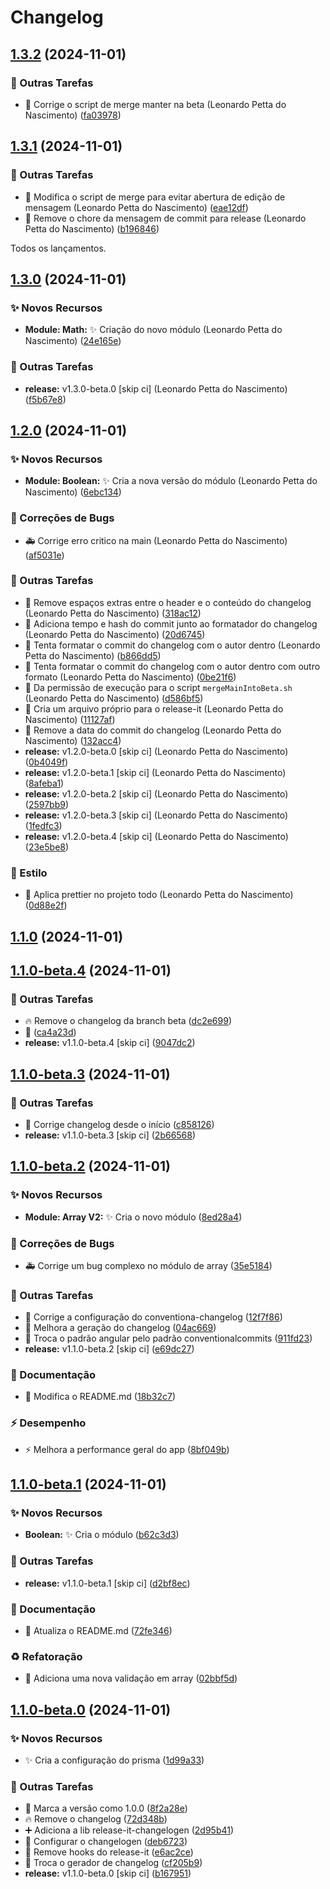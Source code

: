 # Changelog

## [1.3.2](https://github.com/leonardopn/test-release-it/compare/v1.3.1...v1.3.2) (2024-11-01)

### 🔧 Outras Tarefas

* :bug: Corrige o script de merge manter na beta (Leonardo Petta do Nascimento) ([fa03978](https://github.com/leonardopn/test-release-it/commit/fa03978))

## [1.3.1](https://github.com/leonardopn/test-release-it/compare/v1.3.0...v1.3.1) (2024-11-01)

### 🔧 Outras Tarefas

* :hammer: Modifica o script de merge para evitar abertura de edição de mensagem (Leonardo Petta do Nascimento) ([eae12df](https://github.com/leonardopn/test-release-it/commit/eae12df))
* :wrench: Remove o chore da mensagem de commit para release (Leonardo Petta do Nascimento) ([b196846](https://github.com/leonardopn/test-release-it/commit/b196846))

Todos os lançamentos.

## [1.3.0](https://github.com/leonardopn/test-release-it/compare/v1.2.0...v1.3.0) (2024-11-01)

### ✨ Novos Recursos

* **Module: Math:** :sparkles: Criação do novo módulo (Leonardo Petta do Nascimento) ([24e165e](https://github.com/leonardopn/test-release-it/commit/24e165e))

### 🔧 Outras Tarefas

* **release:** v1.3.0-beta.0 [skip ci] (Leonardo Petta do Nascimento) ([f5b67e8](https://github.com/leonardopn/test-release-it/commit/f5b67e8))

## [1.2.0](https://github.com/leonardopn/test-release-it/compare/v1.1.0...v1.2.0) (2024-11-01)

### ✨ Novos Recursos

* **Module: Boolean:** :sparkles: Cria a nova versão do módulo (Leonardo Petta do Nascimento) ([6ebc134](https://github.com/leonardopn/test-release-it/commit/6ebc134))

### 🐛 Correções de Bugs

* :ambulance: Corrige erro critico na main (Leonardo Petta do Nascimento) ([af5031e](https://github.com/leonardopn/test-release-it/commit/af5031e))

### 🔧 Outras Tarefas

* :art: Remove espaços extras entre o header e o conteúdo do changelog (Leonardo Petta do Nascimento) ([318ac12](https://github.com/leonardopn/test-release-it/commit/318ac12))
* :construction: Adiciona tempo e hash do commit junto ao formatador do changelog (Leonardo Petta do Nascimento) ([20d6745](https://github.com/leonardopn/test-release-it/commit/20d6745))
* :construction: Tenta formatar o commit do changelog com o autor dentro (Leonardo Petta do Nascimento) ([b866dd5](https://github.com/leonardopn/test-release-it/commit/b866dd5))
* :construction: Tenta formatar o commit do changelog com o autor dentro com outro formato (Leonardo Petta do Nascimento) ([0be21f6](https://github.com/leonardopn/test-release-it/commit/0be21f6))
* :passport_control: Da permissão de execução para o script `mergeMainIntoBeta.sh` (Leonardo Petta do Nascimento) ([d586bf5](https://github.com/leonardopn/test-release-it/commit/d586bf5))
* :wrench: Cria um arquivo próprio para o release-it (Leonardo Petta do Nascimento) ([11127af](https://github.com/leonardopn/test-release-it/commit/11127af))
* :wrench: Remove a data do commit do changelog (Leonardo Petta do Nascimento) ([132acc4](https://github.com/leonardopn/test-release-it/commit/132acc4))
* **release:** v1.2.0-beta.0 [skip ci] (Leonardo Petta do Nascimento) ([0b4049f](https://github.com/leonardopn/test-release-it/commit/0b4049f))
* **release:** v1.2.0-beta.1 [skip ci] (Leonardo Petta do Nascimento) ([8afeba1](https://github.com/leonardopn/test-release-it/commit/8afeba1))
* **release:** v1.2.0-beta.2 [skip ci] (Leonardo Petta do Nascimento) ([2597bb9](https://github.com/leonardopn/test-release-it/commit/2597bb9))
* **release:** v1.2.0-beta.3 [skip ci] (Leonardo Petta do Nascimento) ([1fedfc3](https://github.com/leonardopn/test-release-it/commit/1fedfc3))
* **release:** v1.2.0-beta.4 [skip ci] (Leonardo Petta do Nascimento) ([23e5be8](https://github.com/leonardopn/test-release-it/commit/23e5be8))

### 💄 Estilo

* :art: Aplica prettier no projeto todo (Leonardo Petta do Nascimento) ([0d88e2f](https://github.com/leonardopn/test-release-it/commit/0d88e2f))

## [1.1.0](https://github.com/leonardopn/test-release-it/compare/v1.0.0...v1.1.0) (2024-11-01)
## [1.1.0-beta.4](https://github.com/leonardopn/test-release-it/compare/v1.0.0...v1.1.0) (2024-11-01)

### 🔧 Outras Tarefas

* :fire: Remove o changelog da branch beta ([dc2e699](https://github.com/leonardopn/test-release-it/commit/dc2e6999ce56bebf0cfc92a70e3e95a8a218a21b))
* :hammer: ([ca4a23d](https://github.com/leonardopn/test-release-it/commit/ca4a23d76b821d489359f227fc197055b8763ba7))
* **release:** v1.1.0-beta.4 [skip ci] ([9047dc2](https://github.com/leonardopn/test-release-it/commit/9047dc21f9b7339362550b31099535a11864cf2b))
## [1.1.0-beta.3](https://github.com/leonardopn/test-release-it/compare/v1.0.0...v1.1.0) (2024-11-01)

### 🔧 Outras Tarefas

* :triangular_flag_on_post: Corrige changelog desde o início ([c858126](https://github.com/leonardopn/test-release-it/commit/c858126d95015c17a59c59799898ec0bcb44dbe2))
* **release:** v1.1.0-beta.3 [skip ci] ([2b66568](https://github.com/leonardopn/test-release-it/commit/2b665682d8db9f3bfdbcc05fa683195fd3f009f2))
## [1.1.0-beta.2](https://github.com/leonardopn/test-release-it/compare/v1.0.0...v1.1.0) (2024-11-01)

### ✨ Novos Recursos

* **Module: Array V2:** :sparkles: Cria o novo módulo ([8ed28a4](https://github.com/leonardopn/test-release-it/commit/8ed28a478145db617cc2720b4edc75aded1e1ebb))

### 🐛 Correções de Bugs

* :ambulance: Corrige um bug complexo no módulo de array ([35e5184](https://github.com/leonardopn/test-release-it/commit/35e51845b73593a78204de46d5be2a0f7ba5d4d3))

### 🔧 Outras Tarefas

* :green_heart: Corrige a configuração do conventiona-changelog ([12f7f86](https://github.com/leonardopn/test-release-it/commit/12f7f864bc99f912a0783dad16a759a1df8e5582))
* :wrench: Melhora a geração do changelog ([04ac669](https://github.com/leonardopn/test-release-it/commit/04ac669c9c21a4620501b987d97d71b04f72804b))
* :wrench: Troca o padrão angular pelo padrão conventionalcommits ([911fd23](https://github.com/leonardopn/test-release-it/commit/911fd235658c353e06c1dc5e2f26507066561360))
* **release:** v1.1.0-beta.2 [skip ci] ([e69dc27](https://github.com/leonardopn/test-release-it/commit/e69dc27d299330b7330ff92dd310b90b9a2b0656))

### 📝 Documentação

* :memo: Modifica o README.md ([18b32c7](https://github.com/leonardopn/test-release-it/commit/18b32c7ac64eaa09a5e7db09d71af0e260ba3d6b))

### ⚡️ Desempenho

* :zap: Melhora a performance geral do app ([8bf049b](https://github.com/leonardopn/test-release-it/commit/8bf049b6ff769966e8b2d34839461e91fd9d494d))
## [1.1.0-beta.1](https://github.com/leonardopn/test-release-it/compare/v1.0.0...v1.1.0) (2024-11-01)

### ✨ Novos Recursos

* **Boolean:** :sparkles: Cria o módulo ([b62c3d3](https://github.com/leonardopn/test-release-it/commit/b62c3d390b049bb8b9d858a8d0bbb37a6a661ae5))

### 🔧 Outras Tarefas

* **release:** v1.1.0-beta.1 [skip ci] ([d2bf8ec](https://github.com/leonardopn/test-release-it/commit/d2bf8ec1eadef0a91a07859c0d279c1a01ccad11))

### 📝 Documentação

* :memo: Atualiza o README.md ([72fe346](https://github.com/leonardopn/test-release-it/commit/72fe346cfa88794b00e72eaa83c09b717d4ce678))

### ♻️ Refatoração

* :safety_vest: Adiciona uma nova validação em array ([02bbf5d](https://github.com/leonardopn/test-release-it/commit/02bbf5d2a17d60786717a96cb6740b551e2b5a55))
## [1.1.0-beta.0](https://github.com/leonardopn/test-release-it/compare/v1.0.0...v1.1.0) (2024-11-01)

### ✨ Novos Recursos

* :sparkles: Cria a configuração do prisma ([1d99a33](https://github.com/leonardopn/test-release-it/commit/1d99a3393e0ee53913559085e67a3dd6ccce64e0))

### 🔧 Outras Tarefas

* :bookmark: Marca a versão como 1.0.0 ([8f2a28e](https://github.com/leonardopn/test-release-it/commit/8f2a28e2681724bf85a20b0c95d5f486eb5d825f))
* :fire: Remove o changelog ([72d348b](https://github.com/leonardopn/test-release-it/commit/72d348b80eaee26321fed280973f03abea7c548b))
* :heavy_plus_sign: Adiciona a lib release-it-changelogen ([2d95b41](https://github.com/leonardopn/test-release-it/commit/2d95b4156fdb1e1198d2bb3aae09caac4ff7ea8e))
* :wrench: Configurar o changelogen ([deb6723](https://github.com/leonardopn/test-release-it/commit/deb672372675a1cd88b732cc98bbfe559c856cfd))
* :wrench: Remove hooks do release-it ([e6ac2ce](https://github.com/leonardopn/test-release-it/commit/e6ac2cedbcd746348d7bf42c2ac8d68b929152a5))
* :wrench: Troca o gerador de changelog ([cf205b9](https://github.com/leonardopn/test-release-it/commit/cf205b9ec6076ef51e6313b15268ccf3cf007d04))
* **release:** v1.1.0-beta.0 [skip ci] ([b167951](https://github.com/leonardopn/test-release-it/commit/b16795135ac21e3810aa136c1abb760d18eb73dc))
